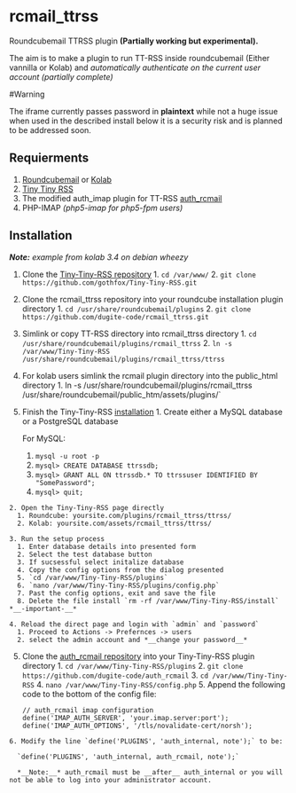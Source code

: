# rcmail_ttrss
Roundcubemail TTRSS plugin __(Partially working but experimental).__

The aim is to make a plugin to run TT-RSS inside roundcubemail (Either vannilla or Kolab) and *automatically authenticate on the current user account (partially complete)*

#Warning

The iframe currently passes password in __plaintext__ while not a huge issue when used in the described install below it is a security risk and is planned to be addressed soon.

## Requierments
  1. [Roundcubemail](https://github.com/roundcube/roundcubemail) or [Kolab](kolab.org)
  2. [Tiny Tiny RSS](https://github.com/gothfox/Tiny-Tiny-RSS)
  3. The modified auth_imap plugin for TT-RSS [auth_rcmail](https://github.com/dugite-code/auth_rcmail)
  4. PHP-IMAP *(php5-imap for php5-fpm users)*

## Installation

*__Note:__* *example from kolab 3.4 on debian wheezy*

  1. Clone the [Tiny-Tiny-RSS repository](https://github.com/gothfox/Tiny-Tiny-RSS)
    1. `cd /var/www/`
    2. `git clone https://github.com/gothfox/Tiny-Tiny-RSS.git`

  2. Clone the rcmail_ttrss repository into your roundcube installation plugin directory
    1. `cd /usr/share/roundcubemail/plugins`
    2. `git clone https://github.com/dugite-code/rcmail_ttrss.git`

  3. Simlink or copy TT-RSS directory into rcmail_ttrss directory
    1. `cd /usr/share/roundcubemail/plugins/rcmail_ttrss`
    2. `ln -s /var/www/Tiny-Tiny-RSS /usr/share/roundcubemail/plugins/rcmail_ttrss/ttrss`
    
  4. For kolab users simlink the rcmail plugin directory into the public_html directory
    1. ln -s /usr/share/roundcubemail/plugins/rcmail_ttrss /usr/share/roundcubemail/public_htm/assets/plugins/`
  
  4. Finish the Tiny-Tiny-RSS [installation](https://tt-rss.org/redmine/projects/tt-rss/wiki/InstallationNotes)
    1. Create either a MySQL database or a PostgreSQL database
      
      For MySQL:
      
      1. `mysql -u root -p`
      2. `mysql> CREATE DATABASE ttrssdb;`
      3. `mysql> GRANT ALL ON ttrssdb.* TO ttrssuser IDENTIFIED BY "SomePassword";`
      4. `mysql> quit;`
      
    2. Open the Tiny-Tiny-RSS page directly
      1. Roundcube: yoursite.com/plugins/rcmail_ttrss/ttrss/
      2. Kolab: yoursite.com/assets/rcmail_ttrss/ttrss/
    
    3. Run the setup process
      1. Enter database details into presented form
      2. Select the test database button
      3. If sucsessful select initalize database
      4. Copy the config options from the dialog presented
      5. `cd /var/www/Tiny-Tiny-RSS/plugins`
      6. `nano /var/www/Tiny-Tiny-RSS/plugins/config.php`
      7. Past the config options, exit and save the file
      8. Delete the file install `rm -rf /var/www/Tiny-Tiny-RSS/install` *__-important-__*
    
    4. Reload the direct page and login with `admin` and `password`
      1. Proceed to Actions -> Prefernces -> users
      2. select the admin account and *__change your password__*
    
  5. Clone the [auth_rcmail repository](https://github.com/dugite-code/auth_rcmail) into your Tiny-Tiny-RSS plugin directory
    1. `cd /var/www/Tiny-Tiny-RSS/plugins`
    2. `git clone https://github.com/dugite-code/auth_rcmail`
    3. `cd /var/www/Tiny-Tiny-RSS`
    4. `nano /var/www/Tiny-Tiny-RSS/config.php`
    5. Append the following code to the bottom of the config file:
    
        ```   
        // auth_rcmail imap configuration
        define('IMAP_AUTH_SERVER', 'your.imap.server:port');
        define('IMAP_AUTH_OPTIONS', '/tls/novalidate-cert/norsh');
        ```
    6. Modify the line `define('PLUGINS', 'auth_internal, note');` to be:
    
      `define('PLUGINS', 'auth_internal, auth_rcmail, note');`
      
      *__Note:__* auth_rcmail must be __after__ auth_internal or you will not be able to log into your administrator account.

